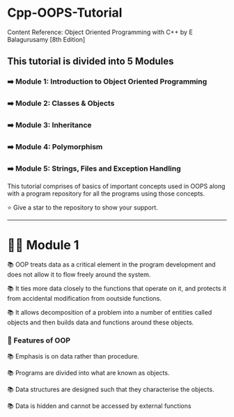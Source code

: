 # Cpp-OOPS-Tutorial
Content Reference: Object Oriented Programming with C++ by E Balagurusamy [8th Edition]

## This tutorial is divided into 5 Modules

### ➡️ Module 1: Introduction to Object Oriented Programming 

### ➡️ Module 2: Classes & Objects

### ➡️ Module 3: Inheritance

### ➡️ Module 4: Polymorphism

### ➡️ Module 5: Strings, Files and Exception Handling

This tutorial comprises of basics of important concepts used in OOPS along with a program repository for all the programs using those concepts.

⭐ Give a star to the repository to show your support.

____________________________________________________________________________________________________________________________________________________

# 👨‍💻 Module 1

📚 OOP treats data as a critical element in the program development and does not allow it to flow freely around the system.

📚 It ties more data closely to the functions that operate on it, and protects it from accidental modification from ooutside functions.

📚 It allows decomposition of a problem into a number of entities called objects and then builds data and functions around these objects.

### 💎 Features of OOP

📚 Emphasis is on data rather than procedure.

📚 Programs are divided into what are known as objects.

📚 Data structures are designed such that they characterise the objects.

📚 Data is hidden and cannot be accessed by external functions

